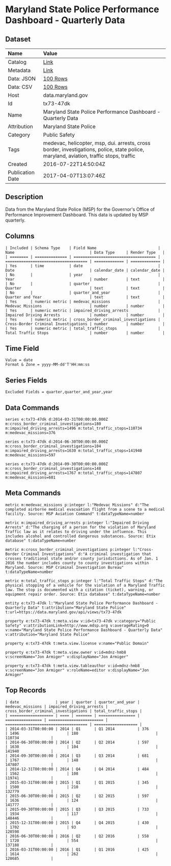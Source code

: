 # Maryland State Police Performance Dashboard - Quarterly Data

## Dataset

| Name | Value |
| :--- | :---- |
| Catalog | [Link](https://catalog.data.gov/dataset/maryland-state-police-performance-dashboard-quarterly-data) |
| Metadata | [Link](https://data.maryland.gov/api/views/tx73-47dk) |
| Data: JSON | [100 Rows](https://data.maryland.gov/api/views/tx73-47dk/rows.json?max_rows=100) |
| Data: CSV | [100 Rows](https://data.maryland.gov/api/views/tx73-47dk/rows.csv?max_rows=100) |
| Host | data.maryland.gov |
| Id | tx73-47dk |
| Name | Maryland State Police Performance Dashboard - Quarterly Data |
| Attribution | Maryland State Police |
| Category | Public Safety |
| Tags | medevac, helicopter, msp, dui. arrests, cross border, investigations, police, state police, maryland, aviation, traffic stops, traffic |
| Created | 2016-07-22T14:50:04Z |
| Publication Date | 2017-04-07T13:07:46Z |

## Description

Data from the Maryland State Police (MSP) for the Governor's Office of Performance Improvement Dashboard. This data is updated by MSP quarterly.

## Columns

```ls
| Included | Schema Type    | Field Name                           | Name                                 | Data Type     | Render Type   |
| ======== | ============== | ==================================== | ==================================== | ============= | ============= |
| Yes      | time           | date                                 | Date                                 | calendar_date | calendar_date |
| No       |                | year                                 | Year                                 | number        | text          |
| No       |                | quarter                              | Quarter                              | text          | text          |
| No       |                | quarter_and_year                     | Quarter and Year                     | text          | text          |
| Yes      | numeric metric | medevac_missions                     | Medevac Missions                     | number        | number        |
| Yes      | numeric metric | impaired_driving_arrests             | Impaired Driving Arrests             | number        | number        |
| Yes      | numeric metric | cross_border_criminal_investigations | Cross-Border Criminal Investigations | number        | number        |
| Yes      | numeric metric | total_traffic_stops                  | Total Traffic Stops                  | number        | number        |
```

## Time Field

```ls
Value = date
Format & Zone = yyyy-MM-dd'T'HH:mm:ss
```

## Series Fields

```ls
Excluded Fields = quarter,quarter_and_year,year
```

## Data Commands

```ls
series e:tx73-47dk d:2014-03-31T00:00:00.000Z m:cross_border_criminal_investigations=180 m:impaired_driving_arrests=1496 m:total_traffic_stops=110734 m:medevac_missions=376

series e:tx73-47dk d:2014-06-30T00:00:00.000Z m:cross_border_criminal_investigations=104 m:impaired_driving_arrests=1630 m:total_traffic_stops=141940 m:medevac_missions=597

series e:tx73-47dk d:2014-09-30T00:00:00.000Z m:cross_border_criminal_investigations=148 m:impaired_driving_arrests=1767 m:total_traffic_stops=147807 m:medevac_missions=681
```

## Meta Commands

```ls
metric m:medevac_missions p:integer l:"Medevac Missions" d:"The completed airborne medical evacuation flight from a scene to a medical facility. Source: MSP Aviation Command" t:dataTypeName=number

metric m:impaired_driving_arrests p:integer l:"Impaired Driving Arrests" d:"The charging of a person for the violation of Maryland Traffic law as it relates to driving under the influence. This includes alcohol and controlled dangerous substances. Source: Etix database" t:dataTypeName=number

metric m:cross_border_criminal_investigations p:integer l:"Cross-Border Criminal Investigations" d:"A criminal investigation that crosses traditional state and/or county jurisdictions. As of Jan. 1 2016 the number includes county to county investigations within Maryland. Source: MSP Criminal Investigation Bureau" t:dataTypeName=number

metric m:total_traffic_stops p:integer l:"Total Traffic Stops" d:"The physical stopping of a vehicle for the violation of a Maryland Traffic law. The stop is documented with a citation (ticket), warning, or equipment repair order. Source: Etix database" t:dataTypeName=number

entity e:tx73-47dk l:"Maryland State Police Performance Dashboard - Quarterly Data" t:attribution="Maryland State Police" t:url=https://data.maryland.gov/api/views/tx73-47dk

property e:tx73-47dk t:meta.view v:id=tx73-47dk v:category="Public Safety" v:attributionLink=http://www.mdsp.org v:averageRating=0 v:name="Maryland State Police Performance Dashboard - Quarterly Data" v:attribution="Maryland State Police"

property e:tx73-47dk t:meta.view.license v:name="Public Domain"

property e:tx73-47dk t:meta.view.owner v:id=mdnz-hmb8 v:screenName="Jon Armiger" v:displayName="Jon Armiger"

property e:tx73-47dk t:meta.view.tableauthor v:id=mdnz-hmb8 v:screenName="Jon Armiger" v:roleName=editor v:displayName="Jon Armiger"
```

## Top Records

```ls
| date                | year | quarter | quarter_and_year | medevac_missions | impaired_driving_arrests | cross_border_criminal_investigations | total_traffic_stops | 
| =================== | ==== | ======= | ================ | ================ | ======================== | ==================================== | =================== | 
| 2014-03-31T00:00:00 | 2014 | Q1      | Q1 2014          | 376              | 1496                     | 180                                  | 110734              | 
| 2014-06-30T00:00:00 | 2014 | Q2      | Q2 2014          | 597              | 1630                     | 104                                  | 141940              | 
| 2014-09-30T00:00:00 | 2014 | Q3      | Q3 2014          | 681              | 1767                     | 148                                  | 147807              | 
| 2014-12-31T00:00:00 | 2014 | Q4      | Q4 2014          | 484              | 1562                     | 108                                  | 119741              | 
| 2015-03-31T00:00:00 | 2015 | Q1      | Q1 2015          | 345              | 1500                     | 210                                  | 132779              | 
| 2015-06-30T00:00:00 | 2015 | Q2      | Q2 2015          | 597              | 1636                     | 124                                  | 141777              | 
| 2015-09-30T00:00:00 | 2015 | Q3      | Q3 2015          | 733              | 1934                     | 117                                  | 148446              | 
| 2015-12-31T00:00:00 | 2015 | Q4      | Q4 2015          | 430              | 1702                     | 93                                   | 128598              | 
| 2016-06-30T00:00:00 | 2016 | Q2      | Q2 2016          | 558              | 1720                     | 554                                  | 137188              | 
| 2016-03-31T00:00:00 | 2016 | Q1      | Q1 2016          | 425              | 1614                     | 262                                  | 128685              | 
```